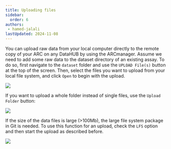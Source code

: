 ```yaml
---
title: Uploading files
sidebar:
  order: 6
authors:
 - hamed-jalali
lastUpdated: 2024-11-08
---
```


You can upload raw data from your local computer directly to the remote copy of your ARC on any DataHUB by using the ARCmanager. Assume we need to add some raw data to the dataset directory of an existing assay. To do so, first navigate to the `dataset` folder and use the `UPLOAD File(s)` button at the top of the screen. Then, select the files you want to upload from your local file system, and click `Open` to begin with the upload.


![](@images/arc-manager/upload-files/01-upload-file.png)

If you want to upload a whole folder instead of single files, use the `Upload Folder` button:


![](@images/arc-manager/upload-files/02-upload-folder.png)


If the size of the data files is large (>100Mb), the  large file system package in Git is needed. To use this function for an upload, check the  `LFS` option and then start the upload as described before.


![](@images/arc-manager/upload-files/03-lfs.png)
